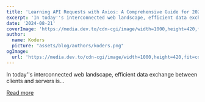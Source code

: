 ```yaml
---
title: 'Learning API Requests with Axios: A Comprehensive Guide for 2024'
excerpt: 'In today''s interconnected web landscape, efficient data exchange between clients and servers is...'
date: '2024-08-21'
coverImage: 'https://media.dev.to/cdn-cgi/image/width=1000,height=420,fit=cover,gravity=auto,format=auto/https%3A%2F%2Fdev-to-uploads.s3.amazonaws.com%2Fuploads%2Farticles%2Fix46sg5iiuno0d55jcqd.png'
author:
  name: Koders
  picture: "assets/blog/authors/koders.png"
ogImage:
  url: 'https://media.dev.to/cdn-cgi/image/width=1000,height=420,fit=cover,gravity=auto,format=auto/https%3A%2F%2Fdev-to-uploads.s3.amazonaws.com%2Fuploads%2Farticles%2Fix46sg5iiuno0d55jcqd.png'
---
```


In today''s interconnected web landscape, efficient data exchange between clients and servers is...

[Read more](https://dev.to/vyan/learning-api-requests-with-axios-a-comprehensive-guide-for-2024-37li)
